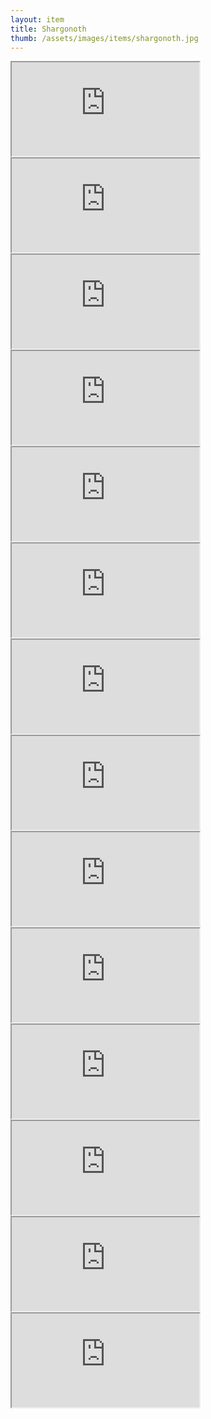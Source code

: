 ```yaml
---
layout: item
title: Shargonoth
thumb: /assets/images/items/shargonoth.jpg
---
```

<iframe src="http://magic-items.herokuapp.com/item/embed/57"></iframe>
<iframe src="http://magic-items.herokuapp.com/item/embed/78"></iframe>
<iframe src="http://magic-items.herokuapp.com/item/embed/86"></iframe>
<iframe src="http://magic-items.herokuapp.com/item/embed/87"></iframe>
<iframe src="http://magic-items.herokuapp.com/item/embed/98"></iframe>
<iframe src="http://magic-items.herokuapp.com/item/embed/113"></iframe>
<iframe src="http://magic-items.herokuapp.com/item/embed/119"></iframe>
<iframe src="http://magic-items.herokuapp.com/item/embed/120"></iframe>
<iframe src="http://magic-items.herokuapp.com/item/embed/131"></iframe>
<iframe src="http://magic-items.herokuapp.com/item/embed/132"></iframe>
<iframe src="http://magic-items.herokuapp.com/item/embed/133"></iframe>
<iframe src="http://magic-items.herokuapp.com/item/embed/18"></iframe>
<iframe src="http://magic-items.herokuapp.com/item/embed/160"></iframe>
<iframe src="http://magic-items.herokuapp.com/item/embed/161"></iframe>

